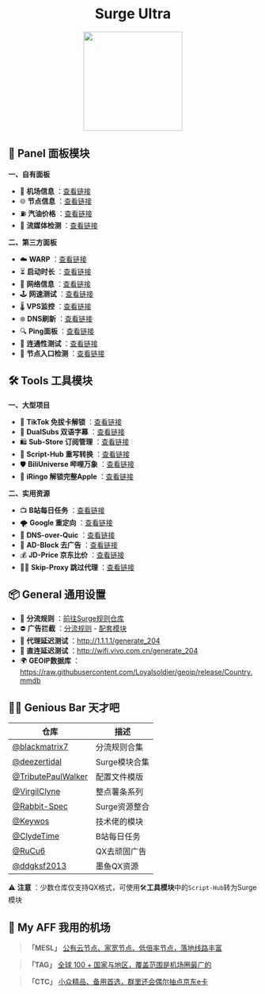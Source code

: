 <h1 align="center">Surge Ultra</h1>
<div align="center">
 <img src="https://raw.githubusercontent.com/cc63/Surge/main/Module/Surge.png" width="200">
</div>

## 🌠 Panel 面板模块

**一、自有面板**
- 🚁 **机场信息** ：[查看链接](https://github.com/cc63/Surge/tree/main/Module/Panel/Sub-info)
- 🌐 **节点信息** ：[查看链接](https://github.com/cc63/Surge/tree/main/Module/Panel/IP-info)
- ⛽ **汽油价格** ：[查看链接](https://github.com/cc63/Surge/tree/main/Module/Panel/QiYou)
- 🎥 **流媒体检测** ：[查看链接](https://github.com/cc63/Surge/tree/main/Module/Panel/Stream)

**二、第三方面板**

- ☁️ **WARP** ：[查看链接](https://github.com/Rabbit-Spec/Surge/tree/Master/Module/Panel/WARP)
- ⏳ **启动时长** ：[查看链接](https://github.com/Rabbit-Spec/Surge/tree/Master/Module/Panel/Surge-Pro)
- 🪩 **网络信息** ：[查看链接](https://github.com/Rabbit-Spec/Surge/tree/Master/Module/Panel/Network-Info)
- 🕹️ **网速测试** ：[查看链接](https://raw.githubusercontent.com/getsomecat/GetSomeCats/Surge/modules/Panel/Net_Speed/Net_Speed.sgmodule)
- 🌡️ **VPS监控** ：[查看链接](https://raw.githubusercontent.com/getsomecat/GetSomeCats/Surge/modules/serverinfo.sgmodule)
- ❄️ **DNS刷新** ：[查看链接](https://github.com/Rabbit-Spec/Surge/tree/Master/Module/Panel/Flush-DNS)
- 🔍 **Ping面板** ：[查看链接](https://raw.githubusercontent.com/Keywos/rule/main/module/PingGif.sgmodule)
- 🎯 **连通性测试** ：[查看链接](https://raw.githubusercontent.com/getsomecat/GetSomeCats/Surge/modules/Connectivity_Test.sgmodule)
- 📡 **节点入口检测** ：[查看链接](https://raw.githubusercontent.com/Keywos/rule/main/module/NetIspmini.sgmodule)





## 🛠️ Tools 工具模块

**一、大型项目**

- 🎵 **TikTok 免拔卡解锁** ：[查看链接](https://github.com/Semporia/TikTok-Unlock)
- 🍟 **DualSubs 双语字幕** ：[查看链接](https://github.com/DualSubs)
- 🛍️ **Sub-Store 订阅管理** ：[查看链接](https://github.com/sub-store-org/Sub-Store)
- 📝 **Script-Hub 重写转换** ：[查看链接](https://github.com/Script-Hub-Org/Script-Hub)
- 🛡️ **BiliUniverse 哔哩万象** ：[查看链接](https://github.com/BiliUniverse/Universe)
- 🍎 **iRingo 解锁完整Apple** ：[查看链接](https://github.com/VirgilClyne/iRingo)


**二、实用资源**

- 📺 **B站每日任务** ：[查看链接](https://raw.githubusercontent.com/ClydeTime/BiliBili/main/modules/BiliBiliDailyBonus.sgmodule)
- 🌪️ **Google 重定向** ：[查看链接](https://raw.githubusercontent.com/cc63/Surge/main/Module/Spec/Google_Rewrite.sgmodule)
- 🔐 **DNS-over-Quic** ：[查看链接](https://raw.githubusercontent.com/cc63/Surge/main/Module/Spec/DNS-Quic.sgmodule)
- 🚫 **AD-Block 去广告** ：[查看链接](https://raw.githubusercontent.com/blackmatrix7/ios_rule_script/master/rewrite/Surge/Advertising/Advertising_Mock.sgmodule)
- 💰 **JD-Price 京东比价** ：[查看链接](https://raw.githubusercontent.com/githubdulong/Script/master/jd_price2.sgmodule)
- 🏄‍♂️ **Skip-Proxy 跳过代理** ：[查看链接](https://raw.githubusercontent.com/mieqq/mieqq/master/skip-proxy-lists.sgmodule)

## 📦 General 通用设置
-  🚥 **分流规则** ：[前往Surge规则仓库](https://github.com/blackmatrix7/ios_rule_script/tree/master/rule/Surge)
-  ⛔ **广告拦截** ：[分流规则](https://raw.githubusercontent.com/blackmatrix7/ios_rule_script/master/rule/Surge/Advertising/Advertising_All_No_Resolve.list) - [配套模块](https://raw.githubusercontent.com/blackmatrix7/ios_rule_script/master/rule/Surge/Advertising/Advertising_MITM.sgmodule)
-  🛜 **代理延迟测试** ：http://1.1.1.1/generate_204
-  🛜 **直连延迟测试** ：http://wifi.vivo.com.cn/generate_204
-  🌍 **GEOIP数据库** ：https://raw.githubusercontent.com/Loyalsoldier/geoip/release/Country.mmdb

## 🧑‍💻 Genious Bar 天才吧
| 仓库         |  描述          |
|-------------|-------------------|
| [@blackmatrix7](https://github.com/blackmatrix7/ios_rule_script/tree/master)  | 分流规则合集|
| [@deezertidal](https://github.com/deezertidal/Surge_Module)  | Surge模块合集 |
| [@TributePaulWalker](https://github.com/TributePaulWalker/Profiles/tree/main/Surge)  | 配置文件模版  |
| [@VirgilClyne](https://github.com/VirgilClyne)  | 整点薯条系列  |
| [@Rabbit-Spec](https://github.com/Rabbit-Spec/Surge)  | Surge资源整合  |
| [@Keywos](https://github.com/Keywos/rule/tree/main/module)  | 技术佬的模块  |
| [@ClydeTime](https://github.com/ClydeTime/Quantumult)  | B站每日任务  |
| [@RuCu6](https://github.com/RuCu6/QuanX)  | QX去顽固广告 |
| [@ddgksf2013](https://github.com/ddgksf2013/ddgksf2013)  | 墨鱼QX资源 |

⚠️ **注意** ：少数仓库仅支持QX格式，可使用🛠️**工具模块**中的`Script-Hub`转为Surge模块







## 🤖 My AFF 我用的机场

> **「MESL」** [公有云节点、家宽节点、低倍率节点，落地线路丰富](https://in.mesl.cloud/#/register?code=YiKXC8T0)

>  **「TAG」** [全球 100 + 国家与地区，覆盖范围是机场圈最广的](https://tagss03.pro/#/auth/xfm2jXlF)

>  **「CTC」** [小众精品、备用首选，群里还会偶尔抽点京东e卡](https://www.jinglongyu.com/#/register?code=NhhJLvBB)

